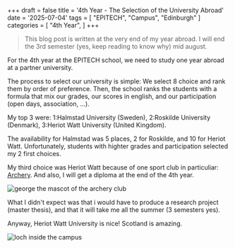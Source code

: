 +++
draft = false
title = '4th Year - The Selection of the University Abroad'
date = '2025-07-04'
tags = [
    "EPITECH",
    "Campus",
    "Edinburgh"
]
categories = [
    "4th Year",
]
+++

> This blog post is written at the very end of my year abroad. I will end the 3rd semester (yes, keep reading to know why) mid august.

For the 4th year at the EPITECH school, we need to study one year abroad at a partner university.

The process to select our university is simple: We select 8 choice and rank them by order of preference.
Then, the school ranks the students with a formula that mix our grades, our scores in english, and our participation (open days, association, ...).

My top 3 were: 1:Halmstad University (Sweden), 2:Roskilde University (Denmark), 3:Heriot Watt University (United Kingdom).

The availability for Halmstad was 5 places, 2 for Roskilde, and 10 for Heriot Watt. Unfortunately, students with highter grades and participation selected my 2 first choices.

My third choice was Heriot Watt because of one sport club in particuliar: [Archery](https://www.instagram.com/heriotwattarcheryclub/). And also, I will get a diploma at the end of the 4th year.

![george the mascot of the archery club](/images/4thyear/archery_george.jpg)

What I didn't expect was that i would have to produce a research project (master thesis), and that it will take me all the summer (3 semesters yes).

Anyway, Heriot Watt University is nice! Scotland is amazing.

![loch inside the campus](/images/4thyear/campus_loch_1.jpg)
